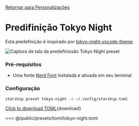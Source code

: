 [Retornar para Personalizações](./#tokyo-night)

# Predifinição Tokyo Night

Esta predefinição é inspirado por [tokyo-night-vscode-theme](https://github.com/enkia/tokyo-night-vscode-theme).

![Captura de tala da predefinissão Tokyo Night preset](/presets/img/tokyo-night.png)

### Pré-requisitos

- Uma fonte [Nerd Font](https://www.nerdfonts.com/) instalada e ativada em seu terminal

### Configuração

```sh
starship preset tokyo-night -o ~/.config/starship.toml
```

[Click to download TOML](/presets/toml/tokyo-night.toml){download}

<<< @/public/presets/toml/tokyo-night.toml
